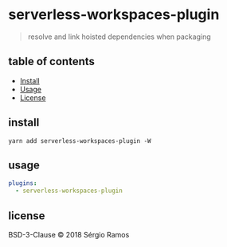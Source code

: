 # serverless-workspaces-plugin

> resolve and link hoisted dependencies when packaging

## table of contents

- [Install](#install)
- [Usage](#usage)
- [License](#license)

## install

```
yarn add serverless-workspaces-plugin -W
```

## usage

```yaml
plugins:
  - serverless-workspaces-plugin
```

## license

BSD-3-Clause © 2018 Sérgio Ramos

